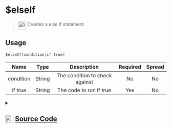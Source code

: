 # $elseIf
> <img align="top" src="https://upload.wikimedia.org/wikipedia/commons/thumb/e/e4/Infobox_info_icon.svg/160px-Infobox_info_icon.svg.png?20150409153300" alt="image" width="25" height="auto"> Creates a else if statement
## Usage
```
$elseIf[condition;if true]
```
| Name | Type | Description | Required | Spread
| :---: | :---: | :---: | :---: | :---: |
condition | String | The condition to check against | No | No
if true | String | The code to run if true | Yes | No
<details>
<summary>
    
## <img align="top" src="https://cdn4.iconfinder.com/data/icons/iconsimple-logotypes/512/github-512.png" alt="image" width="25" height="auto">  [Source Code](https://github.com/tryforge/ForgeScript-V2/blob/main/src/native/elseIf.ts)
    
</summary>
    
```ts
import {
    ArgType,
    IExtendedCompiledFunctionConditionField,
    IExtendedCompiledFunctionField,
    NativeFunction,
    Return,
} from "../structures"

export default new NativeFunction({
    name: "$elseIf",
    version: "1.2.0",
    description: "Creates a else if statement",
    unwrap: false,
    args: [
        {
            name: "condition",
            description: "The condition to check against",
            rest: false,
            type: ArgType.String,
            condition: true,
        },
        {
            name: "if true",
            description: "The code to run if true",
            required: true,
            type: ArgType.String,
            rest: false,
        }
    ],
    brackets: true,
    async execute(ctx) {
        const condition = await this["resolveCondition"](
            ctx,
            this.data.fields![0] as IExtendedCompiledFunctionConditionField
        )

        if (!this["isValidReturnType"](condition)) return condition

        if (!condition.value) return this.success()

        return this["resolveCode"](ctx, this.data.fields![1] as IExtendedCompiledFunctionField)
    },
})

```
    
</details>